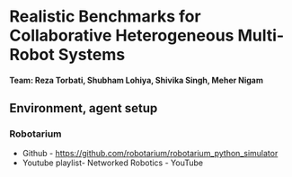 # Realistic Benchmarks for Collaborative Heterogeneous Multi-Robot Systems
#### Team: Reza Torbati, Shubham Lohiya, Shivika Singh, Meher Nigam
## Environment, agent setup
### Robotarium 
- Github - https://github.com/robotarium/robotarium_python_simulator
- Youtube playlist- Networked Robotics - YouTube

